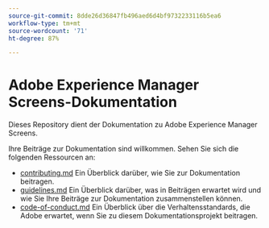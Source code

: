 ```yaml
---
source-git-commit: 8dde26d36847fb496aed6d4bf9732233116b5ea6
workflow-type: tm+mt
source-wordcount: '71'
ht-degree: 87%

---
```

# Adobe Experience Manager Screens-Dokumentation

Dieses Repository dient der Dokumentation zu Adobe Experience Manager Screens.

Ihre Beiträge zur Dokumentation sind willkommen. Sehen Sie sich die folgenden Ressourcen an:

* [contributing.md](contributing.md) Ein Überblick darüber, wie Sie zur Dokumentation beitragen.
* [guidelines.md](guidelines.md) Ein Überblick darüber, was in Beiträgen erwartet wird und wie Sie Ihre Beiträge zur Dokumentation zusammenstellen können.
* [code-of-conduct.md](code-of-conduct.md) Ein Überblick über die Verhaltensstandards, die Adobe erwartet, wenn Sie zu diesem Dokumentationsprojekt beitragen.
